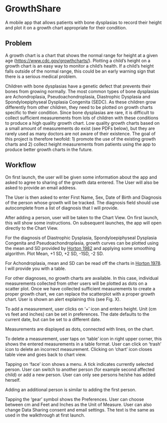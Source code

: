 # GrowthShare

A mobile app that allows patients with bone dysplasias to record their height and plot it on a growth chart appropriate for their condition.

## Problem

A growth chart is a chart that shows the normal range for height at a given age (https://www.cdc.gov/growthcharts/). Plotting a child’s height on a growth chart is an easy way to monitor a child’s health. If a child’s height falls outside of the normal range, this could be an early warning sign that there is a serious medical problem.

Children with bone dysplasias have a genetic defect that prevents their bones from growing normally. The most common types of bone dysplasias are Achondroplasia, Pseudoachondroplasia, Diastrophic Dysplasia and Spondyloepiphyseal Dysplasia Congenita (SEDC). As these children grow differently from other children, they need to be plotted on growth charts specific to their condition. Since bone dysplasias are rare, it is difficult to collect sufficient measurements from lots of children with these conditions to produce a high quality growth chart. Low quality growth charts based on a small amount of measurements do exist (see PDFs below), but they are rarely used as many doctors are not aware of their existence. The goal of this project is therefore twofold: 1) promote the use of the existing growth charts and 2) collect height measurements from patients using the app to produce better growth charts in the future.

## Workflow

On first launch, the user will be given some information about the app and asked to agree to sharing of the growth data entered.  The User will also be asked to provide an email address. 

The User is then asked to enter First Name, Sex, Date of Birth and Diagnosis of the person whose growth will be tracked. The diagnosis field should use autocomplete from a list of diagnosis that I will provide.

After adding a person, user will be taken to the Chart View. On first launch, this will show some instructions. On subsequent launches, the app will open directly to the Chart View.

For the diagnosis of Diastrophic Dysplasia, Spondyloepiphyseal Dysplasia Congenita and Pseudoachondroplasia, growth curves can be plotted using the mean and SD provided by [Horton 1982]() and applying some smoothing algorithm. Plot Mean, +1 SD, +2 SD, -1SD, -2 SD.

For Achondroplasia, mean and SD can be read off the charts in [Horton 1978](). I will provide you with a table.

For other diagnoses, no growth charts are available. In this case, individual measurements collected from other users will be plotted as dots on a scatter plot. Once we have collected sufficient measurements to create a proper growth chart, we can replace the scatterplot with a proper growth chart. User is shown an alert explaining this (see Fig. X).

To add a measurement, user clicks on ‘+’ icon and enters height. Unit (cm vs feet and inches) can be set in preferences. The date defaults to the current date, but can be set to a different date.

Measurements are displayed as dots, connected with lines, on the chart.

To delete a measurement, user taps on ‘table’ icon in right upper corner, this shows the entered measurements in a table format. User can click on ‘trash’ icon to delete an incorrect measurement. Clicking on ‘chart’ icon closes table view and goes back to chart view.

Tapping on ‘face’ icon shows a menu. A tick indicates currently selected person. User can switch to another person (for example second affected child) or add a new person. User can only see persons he/she has added herself.

Adding an additional person is similar to adding the first person.

Tapping the ‘gear’ symbol shows the Preferences. User can choose between cm and Feet and Inches as the Unit of Measure. User can also change Data Sharing consent and email settings. The text is the same as used in the walkthrough at first launch.
